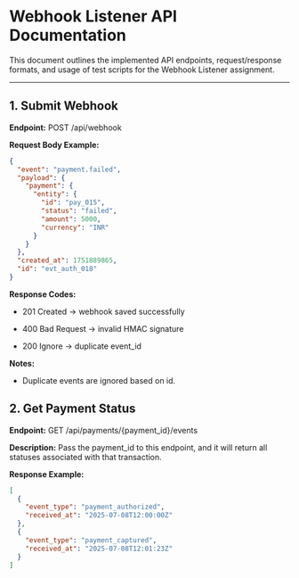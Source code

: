 # Webhook Listener API Documentation

This document outlines the implemented API endpoints, request/response formats, and usage of test scripts for the Webhook Listener assignment.

---

## **1. Submit Webhook**

**Endpoint:**  POST /api/webhook


**Request Body Example:**
```json
{
  "event": "payment.failed",
  "payload": {
    "payment": {
      "entity": {
        "id": "pay_015",
        "status": "failed",
        "amount": 5000,
        "currency": "INR"
      }
    }
  },
  "created_at": 1751889865,
  "id": "evt_auth_018"
}
```

**Response Codes:**

- 201 Created → webhook saved successfully

- 400 Bad Request → invalid HMAC signature

- 200 Ignore → duplicate event_id

**Notes:**
- Duplicate events are ignored based on id.


## **2. Get Payment Status**

**Endpoint:**  GET /api/payments/{payment_id}/events

**Description:**
Pass the payment_id to this endpoint, and it will return all statuses associated with that transaction.


**Response Example:**
```json
[
  {
    "event_type": "payment_authorized",
    "received_at": "2025-07-08T12:00:00Z"
  },
  {
    "event_type": "payment_captured",
    "received_at": "2025-07-08T12:01:23Z"
  }
]
```